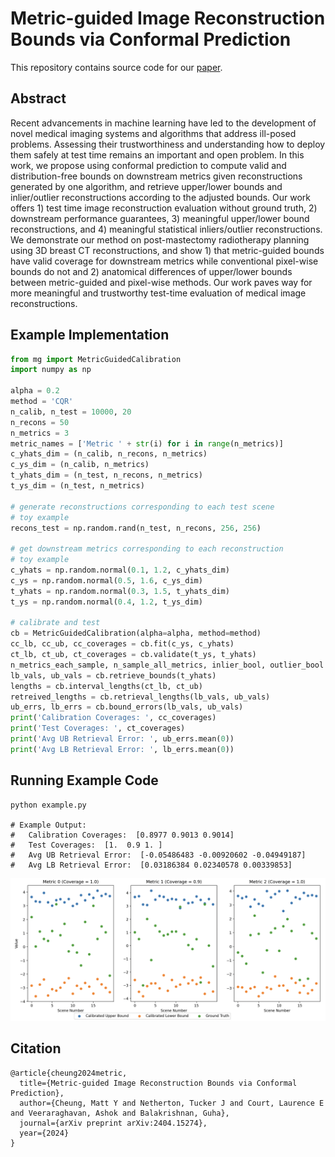 # Metric-guided Image Reconstruction Bounds via Conformal Prediction

This repository contains source code for our [paper](https://arxiv.org/abs/2404.15274).

## Abstract

Recent advancements in machine learning have led to the development of novel medical imaging systems and algorithms that address ill-posed problems. Assessing their trustworthiness and understanding how to deploy them safely at test time remains an important and open problem. In this work, we propose using conformal prediction to compute valid and distribution-free bounds on downstream metrics given reconstructions generated by one algorithm, and retrieve upper/lower bounds and inlier/outlier reconstructions according to the adjusted bounds. Our work offers 1) test time image reconstruction evaluation without ground truth, 2) downstream performance guarantees, 3) meaningful upper/lower bound reconstructions, and 4) meaningful statistical inliers/outlier reconstructions. We demonstrate our method on post-mastectomy radiotherapy planning using 3D breast CT reconstructions, and show 1) that metric-guided bounds have valid coverage for downstream metrics while conventional pixel-wise bounds do not and 2) anatomical differences of upper/lower bounds between metric-guided and pixel-wise methods. Our work paves way for more meaningful and trustworthy test-time evaluation of medical image reconstructions.

## Example Implementation
```python
from mg import MetricGuidedCalibration
import numpy as np

alpha = 0.2
method = 'CQR'
n_calib, n_test = 10000, 20
n_recons = 50
n_metrics = 3
metric_names = ['Metric ' + str(i) for i in range(n_metrics)]
c_yhats_dim = (n_calib, n_recons, n_metrics)
c_ys_dim = (n_calib, n_metrics)
t_yhats_dim = (n_test, n_recons, n_metrics)
t_ys_dim = (n_test, n_metrics)

# generate reconstructions corresponding to each test scene
# toy example
recons_test = np.random.rand(n_test, n_recons, 256, 256)

# get downstream metrics corresponding to each reconstruction
# toy example
c_yhats = np.random.normal(0.1, 1.2, c_yhats_dim)
c_ys = np.random.normal(0.5, 1.6, c_ys_dim)
t_yhats = np.random.normal(0.3, 1.5, t_yhats_dim)
t_ys = np.random.normal(0.4, 1.2, t_ys_dim)

# calibrate and test
cb = MetricGuidedCalibration(alpha=alpha, method=method)
cc_lb, cc_ub, cc_coverages = cb.fit(c_ys, c_yhats)
ct_lb, ct_ub, ct_coverages = cb.validate(t_ys, t_yhats)
n_metrics_each_sample, n_sample_all_metrics, inlier_bool, outlier_bool = cb.retrieve_in_out(t_yhats)
lb_vals, ub_vals = cb.retrieve_bounds(t_yhats)
lengths = cb.interval_lengths(ct_lb, ct_ub)
retreived_lengths = cb.retrieval_lengths(lb_vals, ub_vals)
ub_errs, lb_errs = cb.bound_errors(lb_vals, ub_vals)
print('Calibration Coverages: ', cc_coverages)
print('Test Coverages: ', ct_coverages)
print('Avg UB Retrieval Error: ', ub_errs.mean(0))
print('Avg LB Retrieval Error: ', lb_errs.mean(0))
```

## Running Example Code
```
python example.py

# Example Output:
# 	Calibration Coverages:  [0.8977 0.9013 0.9014]
# 	Test Coverages:  [1.  0.9 1. ]
# 	Avg UB Retrieval Error:  [-0.05486483 -0.00920602 -0.04949187]
# 	Avg LB Retrieval Error:  [0.03186384 0.02340578 0.00339853]
```

![Example Output](./example_output.png)

## Citation
```
@article{cheung2024metric,
  title={Metric-guided Image Reconstruction Bounds via Conformal Prediction},
  author={Cheung, Matt Y and Netherton, Tucker J and Court, Laurence E and Veeraraghavan, Ashok and Balakrishnan, Guha},
  journal={arXiv preprint arXiv:2404.15274},
  year={2024}
}
```
